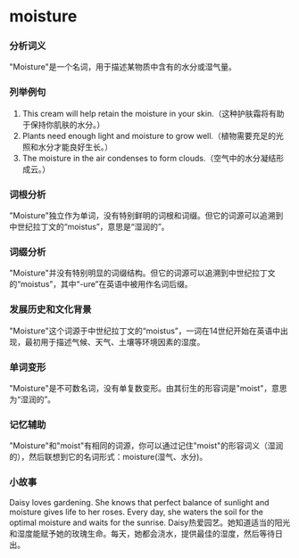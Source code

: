 # moisture

### 分析词义

  

"Moisture"是一个名词，用于描述某物质中含有的水分或湿气量。

  

### 列举例句

  

1.  This cream will help retain the moisture in your skin.（这种护肤霜将有助于保持你肌肤的水分。）
2.  Plants need enough light and moisture to grow well.（植物需要充足的光照和水分才能良好生长。）
3.  The moisture in the air condenses to form clouds.（空气中的水分凝结形成云。）

  

### 词根分析

  

"Moisture"独立作为单词，没有特别鲜明的词根和词缀。但它的词源可以追溯到中世纪拉丁文的“moistus”，意思是“湿润的”。

  

### 词缀分析

  

"Moisture"并没有特别明显的词缀结构。但它的词源可以追溯到中世纪拉丁文的“moistus”，其中“-ure”在英语中被用作名词后缀。

  

### 发展历史和文化背景

  

"Moisture"这个词源于中世纪拉丁文的“moistus”，一词在14世纪开始在英语中出现，最初用于描述气候、天气、土壤等环境因素的湿度。

  

### 单词变形

  

"Moisture"是不可数名词，没有单复数变形。由其衍生的形容词是"moist"，意思为“湿润的”。

  

### 记忆辅助

  

"Moisture"和"moist"有相同的词源，你可以通过记住"moist"的形容词义（湿润的），然后联想到它的名词形式：moisture(湿气、水分)。

  

### 小故事

  

Daisy loves gardening. She knows that perfect balance of sunlight and moisture gives life to her roses. Every day, she waters the soil for the optimal moisture and waits for the sunrise. Daisy热爱园艺。她知道适当的阳光和湿度能赋予她的玫瑰生命。每天，她都会浇水，提供最佳的湿度，然后等待日出。
